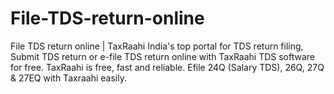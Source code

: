 # File-TDS-return-online
File TDS return online | TaxRaahi India's top portal for TDS return filing, Submit TDS return or e-file TDS return online with TaxRaahi TDS software for free. TaxRaahi is free, fast and reliable. Efile 24Q (Salary TDS), 26Q, 27Q &amp; 27EQ with Taxraahi easily.
